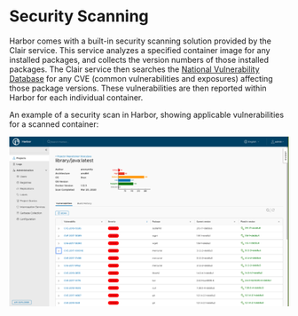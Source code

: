 # Security Scanning

Harbor comes with a built-in security scanning solution provided by the Clair service. This service analyzes a specified container image for any installed packages, and collects the version numbers of those installed packages. The Clair service then searches the [National Vulnerability Database](https://nvd.nist.gov/) for any CVE \(common vulnerabilities and exposures\) affecting those package versions. These vulnerabilities are then reported within Harbor for each individual container.

An example of a security scan in Harbor, showing applicable vulnerabilities for a scanned container: 

![Harbor Security Scanning Example Image](../../.gitbook/assets/scanning_image_1%20%282%29.png)

